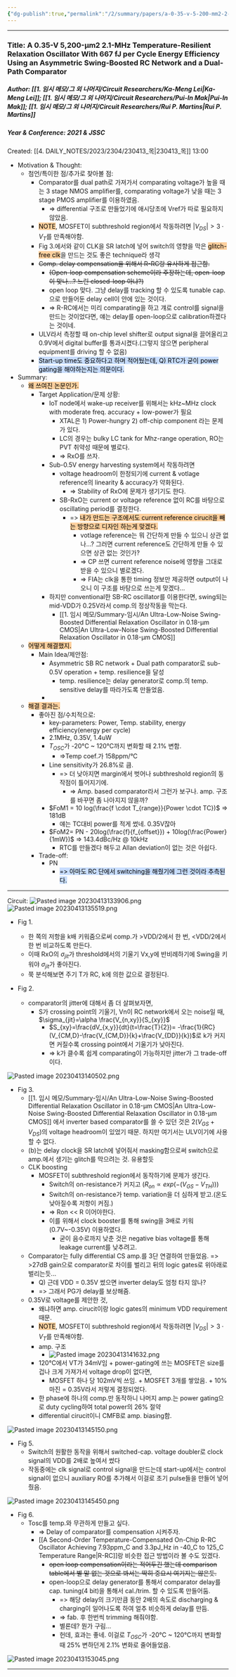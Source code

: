 ```yaml
---
{"dg-publish":true,"permalink":"/2/summary/papers/a-0-35-v-5-200-mm2-2-1-m-hz-temperature-resilient-relaxation-oscillator-with-667-f-j-per-cycle-energy-efficiency-using-an-asymmetric-swing-boosted-rc-network-and-a-dual-path-comparator/","tags":["SB_RC","subthreshold_amplifier","subthreshold_region","votlage_headroom","asymmetric_SB_RC","dual_path_comparator","clock_boosting","clock_masking","comparator_delay_compensation"],"created":"2023-09-30T19:38:02.126+09:00"}
---
```


--- 
### Title: A 0.35-V 5,200-μm2 2.1-MHz Temperature-Resilient Relaxation Oscillator With 667 fJ per Cycle Energy Efficiency Using an Asymmetric Swing-Boosted RC Network and a Dual-Path Comparator
##### Author: [[1. 임시 메모/그 외 나머지/Circuit Researchers/Ka-Meng Lei\|Ka-Meng Lei]]; [[1. 임시 메모/그 외 나머지/Circuit Researchers/Pui-In Mak\|Pui-In Mak]]; [[1. 임시 메모/그 외 나머지/Circuit Researchers/Rui P. Martins\|Rui P. Martins]]
##### Year & Conference: 2021 & JSSC
Created: [[4. DAILY_NOTES/2023/2304/230413_목\|230413_목]]  13:00 
- Motivation & Thought: 
	- 첨언/특이한 점/추가로 찾아볼 점:
		- Comparator를 dual path로 가져가서 comparating voltage가 높을 때는 3 stage NMOS amplifier를, comparating voltage가 낮을 때는 3 stage PMOS amplifier를 이용하였음.
			- => differential 구조로 만들었기에 애시당초에 Vref가 따로 필요하지 않았음.
		- <mark style="background: #FFB86CA6;">NOTE</mark>, MOSFET이 subthreshold region에서 작동하려면 $|V_{DS}| > 3 \cdot V_{T}$를 만족해야함.
		- Fig 3.에서와 같이 CLK을 SR latch에 넣어 switch의 영향을 막은 <mark style="background: #FFB86CA6;">glitch-free clk</mark>을 만드는 것도 좋은 technique라 생각
		- ~~Comp. delay compensation을 위해서 R-RC랑 유사하게 접근함.~~
			- ~~(Open-loop compensation scheme이라 주장하는데, open-loop이 맞나...? 느린 closed-loop 아냐?)~~
			- open loop 맞다. 그냥 delay를 tracking 할 수 있도록 tunable cap.으로 만들어둔 delay cell이 안에 있는 것이다.
			- => R-RC에서는 미리 comparating을 하고 걔로 control를 signal을 만드는 것이었다면, 얘는 delay를 open-loop으로 calibration하겠다는 것이네.
		- ULV라서 측정할 때 on-chip level shifter로 output signal을 끌어올리고 0.9V에서 digital buffer를 통과시켰다.(그렇지 않으면 peripheral equipment를 driving 할 수 없음)
		- <mark style="background: #ADCCFFA6;">Start-up time도 중요하다고 하며 적어뒀는데, Q) RTC가 굳이 power gating을 해야하는지는 의문이다.</mark>
- Summary: 
	- <mark style="background: #FFB86CA6;">왜 쓰여진 논문인가.</mark>
		- Target Application/문제 상황: 
			- IoT node에서 wake-up receiver를 위해서는 kHz~MHz clock with moderate freq. accuracy + low-power가 필요
				- XTAL은 1) Power-hungry 2) off-chip component 라는 문제가 있다.
				- LC의 경우는 bulky LC tank for Mhz-range operation, RO는 PVT 취약성 때문에 별로다.
				- => RxO를 쓰자.
			- Sub-0.5V energy harvesting system에서 작동하려면
				- voltage headroom이 한정되기에 current & votlage reference의 linearity & accuracy가 약화된다.
					- => Stability of RxO에 문제가 생기기도 한다.
				- SB-RxO는 current or voltage reference 없이 RC를 바탕으로 oscillating period를 결정한다.
					- => <mark style="background: #FFB86CA6;">내가 만드는 구조에서도 current reference cirucit을 빼는 방향으로 디자인 하는게 맞겠다.</mark>
						- votlage reference는 뭐 간단하게 만들 수 있으니 상관 없나...? 그러면 current reference도 간단하게 만들 수 있으면 상관 없는 것인가?
						- => CP 쓰면 current reference noise에 영향을 그대로 받을 수 있으니 별로겠다.
						- => FIA는 clk을 통한 timing 정보만 제공하면 output이 나오니 이 구조를 바탕으로 쓰는게 맞겠다... 
			- 하지만 conventional한 SB-RC oscillator를 이용한다면, swing되는 mid-VDD가 0.25V라서 comp.의 정상작동을 막는다.
				- [[1. 임시 메모/Summary-임시/An Ultra-Low-Noise Swing-Boosted Differential Relaxation Oscillator in 0.18-μm CMOS\|An Ultra-Low-Noise Swing-Boosted Differential Relaxation Oscillator in 0.18-μm CMOS]]
	- <mark style="background: #FFB86CA6;">어떻게 해결했지.</mark>
		- Main Idea/제안점: 
			- Asymmetric SB RC network + Dual path comparator로 sub-0.5V operation + temp. resilience을 달성
				- temp. resilience는 delay generator로 comp.의 temp. sensitive delay를 따라가도록 만들었음.
			- 
	- <mark style="background: #FFB86CA6;">해결 결과는.</mark>
		- 좋아진 점/수치적으로:
			- key-parameters: Power, Temp. stability, energy efficiency(energy per cycle)
			- 2.1MHz, 0.35V, 1.4uW
			- $T_{OSC}$가 -20°C ~ 120°C까지 변화할 때 2.1% 변함.
				- =>Temp coef.가 158ppm/°C
			- Line sensitivity가 26.8%로 큼.
				- => 더 낮아지면 margin에서 벗어나 subthreshold region의 동작점이 틀어지기에.
					- => Amp. based comparator라서 그런가 보구나. amp. 구조를 바꾸면 좀 나아지지 않을까?
			- $FoM1 = 10 log(\frac{f \cdot T_{range}}{Power \cdot TC})$ => 181dB
				- 얘는 TC대비 power를 적게 썼네. 0.35V잖아
			- $FoM2= PN - 20log(\frac{f}{f_{offset}}) + 10log(\frac{Power}{1mW})$ => 143.4dBc/Hz @ 10kHz
				- RTC를 만들겠다 해두고 Allan deviation이 없는 것은 아쉽다.
		- Trade-off: 
			- PN
				- <mark style="background: #ADCCFFA6;">=> 아마도 RC 단에서 switching을 해줬기에 그런 것이라 추측된다.</mark>

---

Circuit:
![Pasted image 20230413133906.png](/img/user/0.%20TOOLS/01.%20%EA%B8%B0%ED%83%80%EC%9E%90%EB%A3%8C/011.%20Attachment/Pasted%20image%2020230413133906.png)     ![Pasted image 20230413135519.png](/img/user/0.%20TOOLS/01.%20%EA%B8%B0%ED%83%80%EC%9E%90%EB%A3%8C/011.%20Attachment/Pasted%20image%2020230413135519.png)
- Fig 1.
	- 한 쪽의 저항을 k배 키워줌으로써 comp.가 >VDD/2에서 한 번, <VDD/2에서 한 번 비교하도록 만든다.
	- 이때 RxO의 $\sigma_{jit}$가 threshold에서의 기울기 Vx,y에 반비례하기에 Swing을 키워야 $\sigma_{jit}$가 좋아진다.
	- 쭉 분석해보면 주기 T가 RC, k에 의한 값으로 결정된다.

- Fig 2.
	- comparator의 jitter에 대해서 좀 더 살펴보자면, 
		- S가 crossing point의 기울기, Vn이 RC network에서 오는 noise일 때, $\sigma_{jit}=\alpha \frac{V_{n,xy}}{S_{xy}}$ 
			- $S_{xy}=\frac{dV_{x,y}}{dt}(t=\frac{T}{2})= -\frac{1}{RC} (V_{CM,D}-\frac{V_{CM,D}}{k}+\frac{V_{DD}}{k})$로 k가 커지면 커질수록 crossing point에서 기울기가 낮아진다.
			- => k가 클수록 쉽게 comparating이 가능하지만 jitter가 그 trade-off이다.

![Pasted image 20230413140502.png](/img/user/0.%20TOOLS/01.%20%EA%B8%B0%ED%83%80%EC%9E%90%EB%A3%8C/011.%20Attachment/Pasted%20image%2020230413140502.png)
- Fig 3.
	- [[1. 임시 메모/Summary-임시/An Ultra-Low-Noise Swing-Boosted Differential Relaxation Oscillator in 0.18-μm CMOS\|An Ultra-Low-Noise Swing-Boosted Differential Relaxation Oscillator in 0.18-μm CMOS]] 에서 inverter based comparator를 쓸 수 있던 것은 $2(V_{GS}+V_{DS})$의 voltage headroom이 있었기 때문. 하지만 여기서는 ULV이기에 사용할 수 없다.
	- (b)는 delay clock을 SR latch에 넣어줘서 masking함으로써 switch으로 amp.에서 생기는 glitch를 막으려는 것. 유용할듯
	- CLK boosting
		- MOSFET이 subthreshold region에서 동작하기에 문제가 생긴다.
			- Switch의 on-resistance가 커지고 ($R_{on} \propto exp(-(V_{GS}-V_{TH}))$)
			- Switch의 on-resistance가 temp. variation을 더 심하게 받고.(온도 낮아질수록 저항이 커짐.)
			- => Ron << R 이어야한다.
			- 이를 위해서 clock booster를 통해 swing을 3배로 키워(0.7V~-0.35V) 이용하였다.
				- 굳이 음수로까지 낮춘 것은 negative bias voltage를 통해 leakage current를 낮추려고.
	- Comparator는 fully differential CS amp.를 3단 연결하여 만들었음. => >27dB gain으로 comparator로 차이를 벌리고 뒤의 logic gates로 위아래로 벌리는듯...
		- Q) 근데 VDD = 0.35V 썼으면 inverter delay도 엄청 타지 않나?
		- => 그래서 PG가 delay를 보상해줌.
	- 0.35V로 voltage를 제안한 것,
		- 왜냐하면 amp. cirucit이랑 logic gates의 minimum VDD requirement 때문.
		- <mark style="background: #FFB86CA6;">NOTE</mark>, MOSFET이 subthreshold region에서 작동하려면 $|V_{DS}| > 3 \cdot V_{T}$를 만족해야함.
		- amp. 구조
			- ![Pasted image 20230413141632.png](/img/user/0.%20TOOLS/01.%20%EA%B8%B0%ED%83%80%EC%9E%90%EB%A3%8C/011.%20Attachment/Pasted%20image%2020230413141632.png)
		- 120°C에서 VT가 34mV임 + power-gating에 쓰는 MOSFET은 size를 겁나 크게 가져가서 voltage drop이 없다면,
			- MOSFET 하나 당 102mV씩 쓰임. + MOSFET 3개를 쌓았음. + 10% 마진 = 0.35V라서 저렇게 결정되었다.
		- 한 phase에 하나의 comp.만 동작하니 나머지 amp.는 power gating으로 duty cycling하여 total power의 26% 절약
		- differential cirucit이니 CMFB로 amp. biasing함. 

![Pasted image 20230413145150.png](/img/user/0.%20TOOLS/01.%20%EA%B8%B0%ED%83%80%EC%9E%90%EB%A3%8C/011.%20Attachment/Pasted%20image%2020230413145150.png)
- Fig 5.
	- Switch의 원활한 동작을 위해서 switched-cap. voltage doubler로 clock signal의 VDD를 2배로 높여서 썼다
	- 작동중에는 clk signal로 control signal을 만드는데 start-up에서는 control signal이 없으니 auxiliary RO를 추가해서 이걸로 초기 pulse들을 만들어 넣어줬음.


![Pasted image 20230413145450.png](/img/user/0.%20TOOLS/01.%20%EA%B8%B0%ED%83%80%EC%9E%90%EB%A3%8C/011.%20Attachment/Pasted%20image%2020230413145450.png)
- Fig 6. 
	- Tosc를 temp.와 무관하게 만들고 싶다.
		- => Delay of comparator를 compensation 시켜주자.
		- [[A Second-Order Temperature-Compensated On-Chip R-RC Oscillator Achieving 7.93ppm_C and 3.3pJ_Hz in -40_C to 125_C Temperature Range\|R-RC]]랑 비슷한 접근 방법이라 볼 수도 있겠다. 
			- ~~open loop compensation이라는 적어두긴 했는데 comparison table에서 별 말 없는 것으로 봐서는 딱히 중요시 여기지는 않은듯.~~
			- open-loop으로 delay generator를 통해서 comparator delay를 cap. tuning(4 bit)을 통해서 cal./trim. 할 수 있도록 만들어둠.
				- => 해당 delay의 크기만큼 동안 2배의 속도로 discharging & charging이 일어나도록 하여 얼추 비슷하게 delay를 만듬.
				- => fab. 후 한번씩 trimming 해줘야함.
				- 별론데? 뭔가 구림...
				-  헌데, 효과는 좋네. 이걸로 $T_{OSC}$가 -20°C ~ 120°C까지 변화할 때 25% 변하던게 2.1% 변화로 줄어들었음.



![Pasted image 20230413153045.png](/img/user/0.%20TOOLS/01.%20%EA%B8%B0%ED%83%80%EC%9E%90%EB%A3%8C/011.%20Attachment/Pasted%20image%2020230413153045.png)



---
